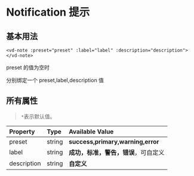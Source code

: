 # Notification 提示

## 基本用法

`<vd-note :preset="preset" :label="label" :description="description"></vd-note>`

preset 的值为空时
<example-board :component="NoteBasic" :source="NoteBasicSource"></example-board>

分别绑定一个 preset,label,description 值
<example-board :component="NoteAll" :source="NoteAllSource"></example-board>

## 所有属性

> `*`表示默认值。

| Property    | Type   | Available Value                      |
| :---------- | :----- | :----------------------------------- |
| preset      | string | **success,primary,warning,error**    |
| label       | string | **成功，标准，警告，错误**，可自定义 |
| description | string | **自定义**                           |

<script>
import NoteBasic from 'docs/examples/other/note/NoteBasic.vue';
import NoteBasicSource from 'docs/examples/other/note/NoteBasic.txt';

import NoteAll from 'docs/examples/other/note/NoteAll.vue';
import NoteAllSource from 'docs/examples/other/note/NoteAll.txt';

export default {
  data(){
    return {
    NoteBasic,
    NoteBasicSource,
    NoteAll,
    NoteAllSource,
    }
  }

  }
</script>
